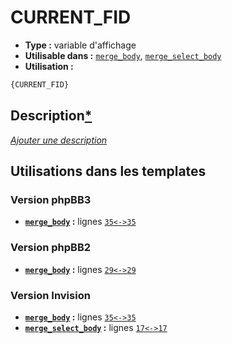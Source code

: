 # CURRENT_FID
* __Type :__ variable d'affichage
* __Utilisable dans :__ [`merge_body`](../tpl/merge_body.md#readme), [`merge_select_body`](../tpl/merge_select_body.md#readme)
* __Utilisation :__

```html
{CURRENT_FID}
```

## Description[*](https://fa-tvars.appspot.com/var/CURRENT_FID)
[*Ajouter une description*](https://fa-tvars.appspot.com/var/CURRENT_FID)

## Utilisations dans les templates

### Version phpBB3
* __[`merge_body`](../tpl/merge_body.md#readme) :__ lignes [`35`](../src/prosilver/merge_body.tpl#L35)[`<->`](../src/prosilver/merge_body.tpl#L35-L35)[`35`](../src/prosilver/merge_body.tpl#L35)

### Version phpBB2
* __[`merge_body`](../tpl/merge_body.md#readme) :__ lignes [`29`](../src/subsilver/merge_body.tpl#L29)[`<->`](../src/subsilver/merge_body.tpl#L29-L29)[`29`](../src/subsilver/merge_body.tpl#L29)

### Version Invision
* __[`merge_body`](../tpl/merge_body.md#readme) :__ lignes [`35`](../src/invision/merge_body.tpl#L35)[`<->`](../src/invision/merge_body.tpl#L35-L35)[`35`](../src/invision/merge_body.tpl#L35)
* __[`merge_select_body`](../tpl/merge_select_body.md#readme) :__ lignes [`17`](../src/invision/merge_select_body.tpl#L17)[`<->`](../src/invision/merge_select_body.tpl#L17-L17)[`17`](../src/invision/merge_select_body.tpl#L17)

